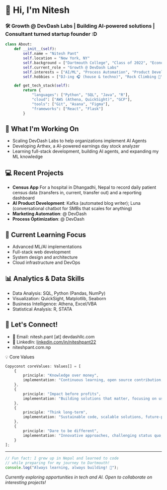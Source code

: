 # 👋 Hi, I'm Nitesh

### 🛠️ Growth @ DevDash Labs | Building AI-powered solutions | Consultant turned startup founder :D 

```python
class About:
    def __init__(self):
        self.name = "Nitesh Pant"
        self.location = "New York, NY"
        self.background = ["Dartmouth College", "Class of 2022", "Economics Major, Government Minor", "Ex-Roland Berger"]
        self.current_role = "Growth @ DevDash Labs"
        self.interests = ["AI/ML", "Process Automation", "Product Development"]
        self.hobbies = ["DJ-ing 🎧 (house & techno)", "Rock Climbing 🧗", "DIY Electronics 🔧"]

    def get_tech_stack(self):
        return {
            "languages": ["Python", "SQL", "Java", "R"],
            "cloud": ["AWS (Athena, QuickSight)", "GCP"],
            "tools": ["Git", "Asana", "Figma"],
            "frameworks": ["React", "Flask"]
        }
```

## 🔭 What I'm Working On

- Scaling DevDash Labs to help organizations implement AI Agents
- Developing Arthex, a AI-powered earnings day stock analyzer
- Learning full-stack development, building AI agents, and expanding my ML knowledge

## 💻 Recent Projects

- **Census App** For a hospital in Dhangadhi, Nepal to record daily patient census data (transfers in, current, transfer out) and a reporting dashboard
- **AI Product Development**: Kafka (automated blog writer); Luna (conversational chatbot for SMBs that scales for anything) 
- **Marketing Automation**: @ DevDash
- **Process Optimization**: @ DevDash

## 🌱 Current Learning Focus

- Advanced ML/AI implementations
- Full-stack web development
- System design and architecture
- Cloud infrastructure and DevOps

## 📊 Analytics & Data Skills

- Data Analysis: SQL, Python (Pandas, NumPy)
- Visualization: QuickSight, Matplotlib, Seaborn
- Business Intelligence: Athena, Excel/VBA
- Statistical Analysis: R, STATA

## 🤝 Let's Connect!

- 📧 Email: nitesh.pant [at] devdashllc.com
- 💼 LinkedIn: [linkedin.com/in/niteshpant22](https://linkedin.com/in/niteshpant22)
- niteshpant.com.np

💡 Core Values
```typescript
Copyconst coreValues: Values[] = [
    {
        principle: "Knowledge over money",
        implementation: "Continuous learning, open source contribution, knowledge sharing"
    },
    {
        principle: "Impact before profits",
        implementation: "Building solutions that matter, focusing on user value"
    },
    {
        principle: "Think long-term",
        implementation: "Sustainable code, scalable solutions, future-proof architecture"
    },
    {
        principle: "Dare to be different",
        implementation: "Innovative approaches, challenging status quo, unique solutions"
    }
];
```

---

```javascript
// Fun fact: I grew up in Nepal and learned to code 
// while preparing for my journey to Dartmouth!
console.log("Always learning, always building! 🚀");
```

*Currently exploring opportunities in tech and AI. Open to collaborate on interesting projects!*



<!---
niteshpant99/niteshpant99 is a ✨ special ✨ repository because its `README.md` (this file) appears on your GitHub profile.
You can click the Preview link to take a look at your changes.
--->

